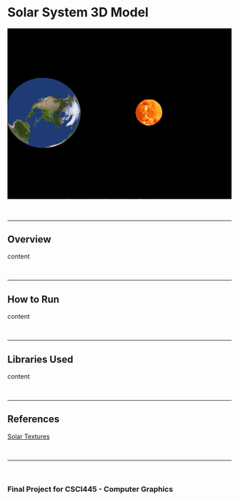 # Solar System 3D Model

![](./sunandearth.png)

<br>

---

## Overview
content

<br>

---

## How to Run
content

<br>

---

## Libraries Used
content

<br>

---

## References
[Solar Textures](https://www.solarsystemscope.com/textures/)

<br>

---

<br>

### Final Project for CSCI445 - Computer Graphics